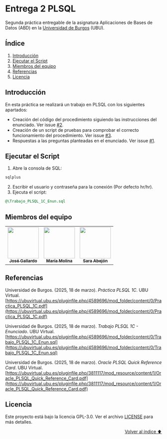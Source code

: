 # Entrega 2 PLSQL

Segunda práctica entregable de la asignatura Aplicaciones de Bases de Datos (ABD) en la [Universidad de Burgos](https://www.ubu.es/) (UBU).

## Índice
1. [Introducción](#introducción)
2. [Ejecutar el Script](#ejecutar-el-script)
3. [Miembros del equipo](#miembros-del-equipo)
4. [Referencias](#referencias)
5. [Licencia](#licencia)

## Introducción

En esta práctica se realizará un trabajo en PLSQL con los siguientes apartados:
- Creación del código del procedimiento siguiendo las instrucciones del enunciado. Ver issue [#2](https://github.com/ABD-2024-2025/G-A-M-Entrega-2-PLSQL/issues/2).
- Creación de un script de pruebas para comprobar el correcto funcionamiento del procedimiento. Ver issue [#3](https://github.com/ABD-2024-2025/G-A-M-Entrega-2-PLSQL/issues/3).
- Respuestas a las preguntas planteadas en el enunciado. Ver issue [#1](https://github.com/ABD-2024-2025/G-A-M-Entrega-2-PLSQL/issues/1).

## Ejecutar el Script

1. Abre la consola de SQL:

```sql
sqlplus
```

2. Escribir el usuario y contraseña para la conexión (Por defecto hr/hr).
3. Ejecuta el script:

```sql
@\Trabajo_PLSQL_1C_Enun.sql
```

## Miembros del equipo

<table>
    <tr>
        <td align="center"><a href="https://joseleelportfolio.vercel.app/"><img src="https://github.com/Joseleelsuper.png" width="100px;" alt=""/><br /><sub><b>José Gallardo</b></sub></a></td>
        <td align="center"><a href="https://github.com/OnlyyDust"><img src="https://github.com/OnlyyDust.png" width="100px;" alt=""/><br /><sub><b>María Molina</b></sub></a></td>
        <td align="center"><a href="https://github.com/saraabejon"><img src="https://github.com/saraabejon.png" width="100px;" alt=""/><br /><sub><b>Sara Abejón</b></sub></a></td>
    </tr>
</table>

## Referencias

Universidad de Burgos. (2025, 18 de marzo). *Práctica PLSQL 1C*. UBU Virtual.
[https://ubuvirtual.ubu.es/pluginfile.php/4589696/mod_folder/content/0/Practica_PLSQL_1C.pdf](https://ubuvirtual.ubu.es/pluginfile.php/4589696/mod_folder/content/0/Practica_PLSQL_1C.pdf)  

Universidad de Burgos. (2025, 18 de marzo). *Trabajo PLSQL 1C - Enunciado*. UBU Virtual.
[https://ubuvirtual.ubu.es/pluginfile.php/4589696/mod_folder/content/0/Trabajo_PLSQL_1C_Enun.sql](https://ubuvirtual.ubu.es/pluginfile.php/4589696/mod_folder/content/0/Trabajo_PLSQL_1C_Enun.sql)  

Universidad de Burgos. (2025, 18 de marzo). *Oracle PLSQL Quick Reference Card*. UBU Virtual.
[https://ubuvirtual.ubu.es/pluginfile.php/3811117/mod_resource/content/1/Oracle_PLSQL_Quick_Reference_Card.pdf](https://ubuvirtual.ubu.es/pluginfile.php/3811117/mod_resource/content/1/Oracle_PLSQL_Quick_Reference_Card.pdf)   

## Licencia

Este proyecto está bajo la licencia GPL-3.0. Ver el archivo [LICENSE](LICENSE) para más detalles.

<div align="right">
    <a href="#índice">Volver al índice ⬆️</a>
</div>